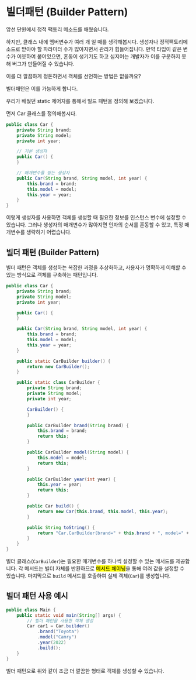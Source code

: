 # 빌더패턴 (Builder Pattern)



앞선 단원에서 정적 팩토리 메소드를 배웠습니다.

하지만, 클래스 내에 멤버변수가 여러 개 일 때를 생각해봅시다. 생성자나 정적팩토리메소드로 받아야 할 파라미터 수가 많아지면서 관리가 힘들어집니다. 만약 타입이 같은 변수가 이웃하여 붙어있으면, 혼동이 생기기도 하고 심지어는 개발자가 이를 구분하지 못해 버그가 만들어질 수 있습니다.

&#x20;이를 더 깔끔하게 정돈하면서 객체를 선언하는 방법은 없을까요?

빌더패턴은 이를 가능하게 합니다.

우리가 배웠던 static 제어자를 통해서 빌드 패턴을 정의해 보겠습니다.



먼저 Car 클래스를 정의해봅시다.

```java
public class Car {
    private String brand;
    private String model;
    private int year;

    // 기본 생성자
    public Car() {
    }

    // 매개변수를 받는 생성자
    public Car(String brand, String model, int year) {
        this.brand = brand;
        this.model = model;
        this.year = year;
    }
}
```

이렇게 생성자를 사용하면 객체를 생성할 때 필요한 정보를 인스턴스 변수에 설정할 수 있습니다. 그러나 생성자의 매개변수가 많아지면 인자의 순서를 혼동할 수 있고, 특정 매개변수를 생략하기 어렵습니다.





## **빌더 패턴 (Builder Pattern)**

빌더 패턴은 객체를 생성하는 복잡한 과정을 추상화하고, 사용자가 명확하게 이해할 수 있는 방식으로 객체를 구축하는 패턴입니다.

```java
public class Car {
    private String brand;
    private String model;
    private int year;

    public Car() {
    }

    public Car(String brand, String model, int year) {
        this.brand = brand;
        this.model = model;
        this.year = year;
    }

    public static CarBuilder builder() {
        return new CarBuilder();
    }

    public static class CarBuilder {
        private String brand;
        private String model;
        private int year;

        CarBuilder() {
        }

        public CarBuilder brand(String brand) {
            this.brand = brand;
            return this;
        }

        public CarBuilder model(String model) {
            this.model = model;
            return this;
        }

        public CarBuilder year(int year) {
            this.year = year;
            return this;
        }

        public Car build() {
            return new Car(this.brand, this.model, this.year);
        }

        public String toString() {
            return "Car.CarBuilder(brand=" + this.brand + ", model=" + this.model + ", year=" + this.year + ")";
        }
    }
}
```

빌더 클래스(`CarBuilder`)는 필요한 매개변수를 하나씩 설정할 수 있는 메서드를 제공합니다. 각 메서드는 빌더 자체를 반환하므로 <mark style="background-color:yellow;">메서드 체이닝</mark>을 통해 여러 값을 설정할 수 있습니다. 마지막으로 `build` 메서드를 호출하여 실제 객체(`Car`)를 생성합니다.



## **빌더 패턴 사용 예시**

```java
public class Main {
    public static void main(String[] args) {
        // 빌더 패턴을 사용한 객체 생성
        Car car1 = Car.builder()
            .brand("Toyota")
            .model("Camry")
            .year(2022)
            .build();
    }
}
```

빌더 패턴으로 위와 같이 조금 더 깔끔한 형태로 객체를 생성할 수 있습니다.





